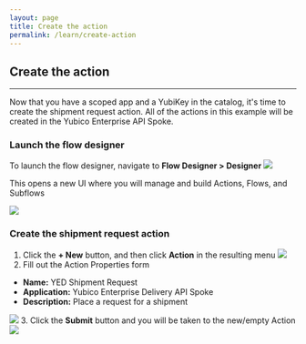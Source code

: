 ```yaml
---
layout: page
title: Create the action
permalink: /learn/create-action
---
```


## Create the action
---
Now that you have a scoped app and a YubiKey in the catalog, it's time to create the shipment request action.  All of the actions in this example will be created in the Yubico Enterprise API Spoke.

### Launch the flow designer
To launch the flow designer, navigate to **Flow Designer > Designer**
  ![](/assets/images/6-flow-designer.png)

This opens a new UI where you will manage and build Actions, Flows, and Subflows

  ![](/assets/images/7-flow-designer-ui.png)

### Create the shipment request action
1. Click the **+ New** button, and then click **Action** in the resulting menu
  ![](/assets/images/19-new-action.png)
2. Fill out the Action Properties form

  * **Name:** YED Shipment Request
  * **Application:** Yubico Enterprise Delivery API Spoke
  * **Description:** Place a request for a shipment

  ![](/assets/images/20-action-properties.png)
3. Click the **Submit** button and you will be taken to the new/empty Action
  ![](/assets/images/21-action-ui.png)